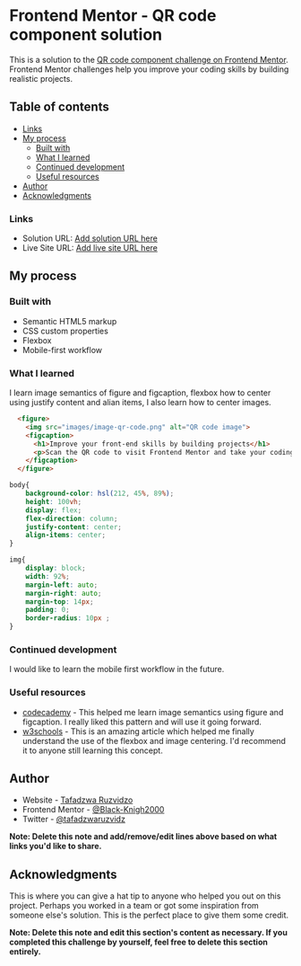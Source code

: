 # Frontend Mentor - QR code component solution

This is a solution to the [QR code component challenge on Frontend Mentor](https://www.frontendmentor.io/challenges/qr-code-component-iux_sIO_H). Frontend Mentor challenges help you improve your coding skills by building realistic projects. 

## Table of contents
  - [Links](#links)
- [My process](#my-process)
  - [Built with](#built-with)
  - [What I learned](#what-i-learned)
  - [Continued development](#continued-development)
  - [Useful resources](#useful-resources)
- [Author](#author)
- [Acknowledgments](#acknowledgments)




### Links

- Solution URL: [Add solution URL here](https://your-solution-url.com)
- Live Site URL: [Add live site URL here](https://your-live-site-url.com)

## My process

### Built with

- Semantic HTML5 markup
- CSS custom properties
- Flexbox
- Mobile-first workflow

### What I learned

I learn image semantics of figure and figcaption,
flexbox how to center using justify content and alian items,
I also learn how to center images.



```html
  <figure>
    <img src="images/image-qr-code.png" alt="QR code image">
    <figcaption>
      <h1>Improve your front-end skills by building projects</h1>
      <p>Scan the QR code to visit Frontend Mentor and take your coding skills to the next level</p>
    </figcaption>
  </figure>
```
```css
body{
    background-color: hsl(212, 45%, 89%);
    height: 100vh;
    display: flex;
    flex-direction: column;
    justify-content: center;
    align-items: center;
}

img{
    display: block;
    width: 92%;
    margin-left: auto;
    margin-right: auto;
    margin-top: 14px;
    padding: 0;
    border-radius: 10px ;
}
```

### Continued development

I would like to learn the mobile first workflow in the future.


### Useful resources

- [codecademy](https://www.codecademy.com) - This helped me learn image semantics using figure and figcaption. I really liked this pattern and will use it going forward.
- [w3schools](https://www.w3schools.com) - This is an amazing article which helped me finally understand the use of the flexbox and image centering. I'd recommend it to anyone still learning this concept.


## Author

- Website - [Tafadzwa Ruzvidzo](https://www.your-site.com)
- Frontend Mentor - [@Black-Knigh2000](https://www.frontendmentor.io/profile/yourusername)
- Twitter - [@tafadzwaruzvidz](https://www.twitter.com/yourusername)

**Note: Delete this note and add/remove/edit lines above based on what links you'd like to share.**

## Acknowledgments

This is where you can give a hat tip to anyone who helped you out on this project. Perhaps you worked in a team or got some inspiration from someone else's solution. This is the perfect place to give them some credit.

**Note: Delete this note and edit this section's content as necessary. If you completed this challenge by yourself, feel free to delete this section entirely.**
